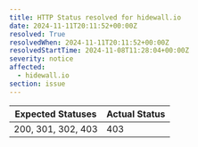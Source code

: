 ```yaml
---
title: HTTP Status resolved for hidewall.io
date: 2024-11-11T20:11:52+00:00Z
resolved: True
resolvedWhen: 2024-11-11T20:11:52+00:00Z
resolvedStartTime: 2024-11-08T11:28:04+00:00Z
severity: notice
affected:
  - hidewall.io
section: issue
---
```


| Expected Statuses | Actual Status  |
|-------------------|----------------|
| 200, 301, 302, 403 | 403 |
